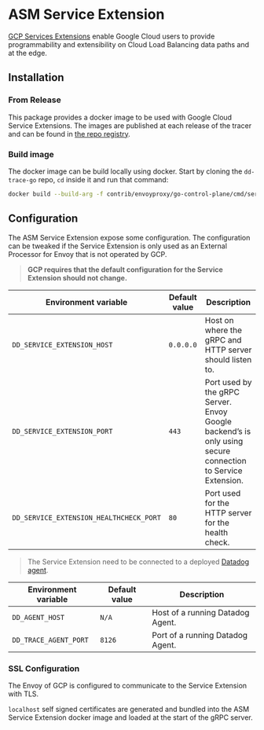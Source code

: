 # ASM Service Extension

[GCP Services Extensions](https://cloud.google.com/service-extensions/docs/overview) enable Google Cloud users to provide programmability and extensibility on Cloud Load Balancing data paths and at the edge.

## Installation

### From Release

This package provides a docker image to be used with Google Cloud Service Extensions.
The images are published at each release of the tracer and can be found in [the repo registry](https://github.com/DataDog/dd-trace-go/pkgs/container/dd-trace-go%2Fservice-extensions-callout).

### Build image

The docker image can be build locally using docker. Start by cloning the `dd-trace-go` repo, `cd` inside it and run that command:
```sh
docker build --build-arg -f contrib/envoyproxy/go-control-plane/cmd/serviceextensions/Dockerfile -t datadog/dd-trace-go/service-extensions-callout:local .
```

## Configuration

The ASM Service Extension expose some configuration. The configuration can be tweaked if the Service Extension is only used as an External Processor for Envoy that is not operated by GCP.

>**GCP requires that the default configuration for the Service Extension should not change.**

| Environment variable | Default value | Description |
|---|---|---|
| `DD_SERVICE_EXTENSION_HOST` | `0.0.0.0` | Host on where the gRPC and HTTP server should listen to. |
| `DD_SERVICE_EXTENSION_PORT` | `443` | Port used by the gRPC Server.<br>Envoy Google backend’s is only using secure connection to Service Extension. |
| `DD_SERVICE_EXTENSION_HEALTHCHECK_PORT` | `80` | Port used for the HTTP server for the health check. |

> The Service Extension need to be connected to a deployed [Datadog agent](https://docs.datadoghq.com/agent).

| Environment variable | Default value | Description |
|---|---|---|
| `DD_AGENT_HOST` | `N/A` | Host of a running Datadog Agent. |
| `DD_TRACE_AGENT_PORT` | `8126` | Port of a running Datadog Agent. |

### SSL Configuration

The Envoy of GCP is configured to communicate to the Service Extension with TLS.

`localhost` self signed certificates are generated and bundled into the ASM Service Extension docker image and loaded at the start of the gRPC server.